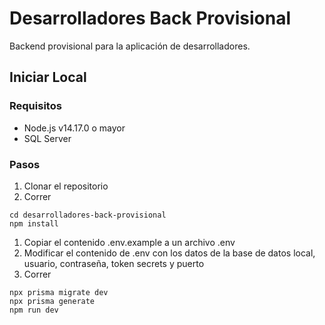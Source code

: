 #  Desarrolladores Back Provisional

Backend provisional para la aplicación de desarrolladores.


## Iniciar Local
### Requisitos
- Node.js v14.17.0 o mayor
- SQL Server

### Pasos
1. Clonar el repositorio
1. Correr
```properties
cd desarrolladores-back-provisional
npm install
```
1. Copiar el contenido .env.example a un archivo .env
1. Modificar el contenido de .env con los datos de la base de datos local, usuario, contraseña, token secrets y puerto
1. Correr
```properties
npx prisma migrate dev
npx prisma generate
npm run dev
```
